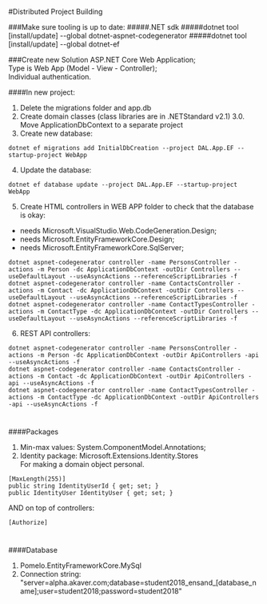 #Distributed Project Building

###Make sure tooling is up to date:
#####.NET sdk
#####dotnet tool [install/update] --global dotnet-aspnet-codegenerator
#####dotnet tool [install/update] --global dotnet-ef

###Create new Solution
ASP.NET Core Web Application;\
Type is Web App (Model - View - Controller);\
Individual authentication.

####In new project:
1. Delete the migrations folder and app.db
2. Create domain classes (class libraries are in .NETStandard v2.1)
3.0. Move ApplicationDbContext to a separate project
3. Create new database:
~~~
dotnet ef migrations add InitialDbCreation --project DAL.App.EF --startup-project WebApp
~~~
4. Update the database:
~~~
dotnet ef database update --project DAL.App.EF --startup-project WebApp
~~~
5. Create HTML controllers in WEB APP folder to check that the database is okay:
 - needs Microsoft.VisualStudio.Web.CodeGeneration.Design;
 - needs Microsoft.EntityFrameworkCore.Design;
 - needs Microsoft.EntityFrameworkCore.SqlServer;
~~~
dotnet aspnet-codegenerator controller -name PersonsController -actions -m Person -dc ApplicationDbContext -outDir Controllers --useDefaultLayout --useAsyncActions --referenceScriptLibraries -f
dotnet aspnet-codegenerator controller -name ContactsController -actions -m Contact -dc ApplicationDbContext -outDir Controllers --useDefaultLayout --useAsyncActions --referenceScriptLibraries -f
dotnet aspnet-codegenerator controller -name ContactTypesController -actions -m ContactType -dc ApplicationDbContext -outDir Controllers --useDefaultLayout --useAsyncActions --referenceScriptLibraries -f
~~~

6. REST API controllers: 
~~~
dotnet aspnet-codegenerator controller -name PersonsController -actions -m Person -dc ApplicationDbContext -outDir ApiControllers -api --useAsyncActions -f
dotnet aspnet-codegenerator controller -name ContactsController -actions -m Contact -dc ApplicationDbContext -outDir ApiControllers -api --useAsyncActions -f
dotnet aspnet-codegenerator controller -name ContactTypesController -actions -m ContactType -dc ApplicationDbContext -outDir ApiControllers -api --useAsyncActions -f
~~~

#
####Packages
1. Min-max values: System.ComponentModel.Annotations;
2. Identity package: Microsoft.Extensions.Identity.Stores\
For making a domain object personal.
~~~
[MaxLength(255)]
public string IdentityUserId { get; set; }
public IdentityUser IdentityUser { get; set; }
~~~
AND on top of controllers:
~~~
[Authorize]
~~~

#
####Database
1. Pomelo.EntityFrameworkCore.MySql
2. Connection string: "server=alpha.akaver.com;database=student2018_ensand_[database_name];user=student2018;password=student2018"